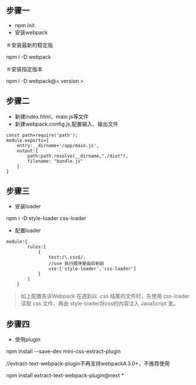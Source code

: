 ## 步骤一
* npm init
* 安装webpack

＃安装最新的稳定版

npm i -D webpack 

＃安装指定版本

npm i -D webpack@< version >
## 步骤二
* 新建index.html、main.js等文件
* 新建webpack.config.js,配置输入、输出文件
```
const path=require('path');
module.exports={
    entry:__dirname+'/app/main.js',
    output:{
        path:path.resolve(__dirname,"./dist"),
        filename: "bundle.js"
    }
}
```
## 步骤三
* 安装loader

npm i -D style-loader css-loader
* 配置loader
```
module:{
        rules:[
            {
                test:/\.css$/,
                //use 执行顺序是由后到前
                use:['style-loader','css-loader']
            }
        ]
    }
```
> 如上配置告诉Webpack 在遇到以 .css 结尾的文件时，先使用 css-loader 读取 css 文件，再由 style-loader将css的内容注入 JavaScript 里。
## 步骤四
* 使用plugin

npm install --save-dev mini-css-extract-plugin

//extract-text-webpack-plugin不再支持webpack4.3.0+，不推荐使用

npm install extract-text-webpack-plugin@next
* 